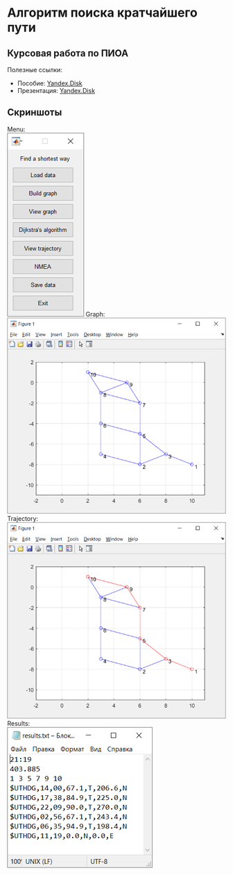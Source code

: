 # Алгоритм поиска кратчайшего пути
## Курсовая работа по ПИОА
Полезные ссылки: 
- Пособие: [Yandex.Disk](https://disk.yandex.ru/i/bD91fImmQ8GTgw)
- Презентация: [Yandex.Disk](https://disk.yandex.ru/i/BCU4w4yh61pMCg)
## Скриншоты

Menu:  
![menu](img/menu.png "Menu")
Graph:  
![graph](img/graph.png "Graph")
Trajectory:  
![trajectory](img/trajectory.png "Trajectory")
Results:  
![results](img/results.png "Results")
